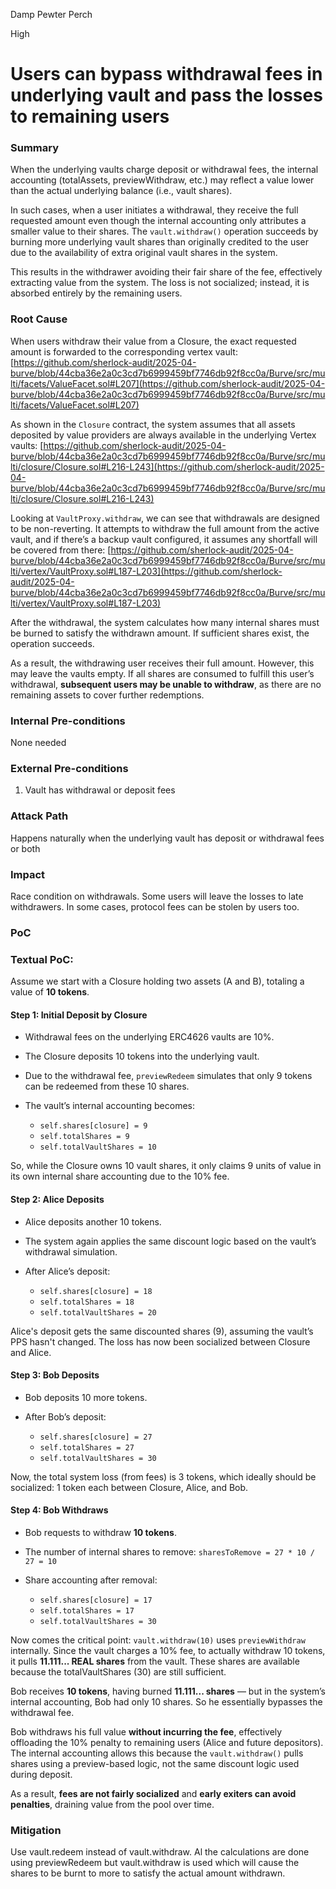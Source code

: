 Damp Pewter Perch

High

# Users can bypass withdrawal fees in underlying vault and pass the losses to remaining users

### Summary

When the underlying vaults charge deposit or withdrawal fees, the internal accounting (totalAssets, previewWithdraw, etc.) may reflect a value lower than the actual underlying balance (i.e., vault shares).

In such cases, when a user initiates a withdrawal, they receive the full requested amount even though the internal accounting only attributes a smaller value  to their shares. The `vault.withdraw()` operation succeeds by burning more underlying vault shares than originally credited to the user due to the availability of extra original vault shares in the system.

This results in the withdrawer avoiding their fair share of the fee, effectively extracting value from the system. The loss is not socialized; instead, it is absorbed entirely by the remaining users.

### Root Cause

When users withdraw their value from a Closure, the exact requested amount is forwarded to the corresponding vertex vault:
[https://github.com/sherlock-audit/2025-04-burve/blob/44cba36e2a0c3cd7b6999459bf7746db92f8cc0a/Burve/src/multi/facets/ValueFacet.sol#L207](https://github.com/sherlock-audit/2025-04-burve/blob/44cba36e2a0c3cd7b6999459bf7746db92f8cc0a/Burve/src/multi/facets/ValueFacet.sol#L207)

As shown in the `Closure` contract, the system assumes that all assets deposited by value providers are always available in the underlying Vertex vaults:
[https://github.com/sherlock-audit/2025-04-burve/blob/44cba36e2a0c3cd7b6999459bf7746db92f8cc0a/Burve/src/multi/closure/Closure.sol#L216-L243](https://github.com/sherlock-audit/2025-04-burve/blob/44cba36e2a0c3cd7b6999459bf7746db92f8cc0a/Burve/src/multi/closure/Closure.sol#L216-L243)

Looking at `VaultProxy.withdraw`, we can see that withdrawals are designed to be non-reverting. It attempts to withdraw the full amount from the active vault, and if there’s a backup vault configured, it assumes any shortfall will be covered from there:
[https://github.com/sherlock-audit/2025-04-burve/blob/44cba36e2a0c3cd7b6999459bf7746db92f8cc0a/Burve/src/multi/vertex/VaultProxy.sol#L187-L203](https://github.com/sherlock-audit/2025-04-burve/blob/44cba36e2a0c3cd7b6999459bf7746db92f8cc0a/Burve/src/multi/vertex/VaultProxy.sol#L187-L203)

After the withdrawal, the system calculates how many internal shares must be burned to satisfy the withdrawn amount. If sufficient shares exist, the operation succeeds.

As a result, the withdrawing user receives their full amount. However, this may leave the vaults empty. If all shares are consumed to fulfill this user’s withdrawal, **subsequent users may be unable to withdraw**, as there are no remaining assets to cover further redemptions.


### Internal Pre-conditions

None needed

### External Pre-conditions

1. Vault has withdrawal or deposit fees

### Attack Path

Happens naturally when the underlying vault has deposit or withdrawal fees or both

### Impact

Race condition on withdrawals. Some users will leave the losses to late withdrawers. In some cases, protocol fees can be stolen by users too.

### PoC


### **Textual PoC:**

Assume we start with a Closure holding two assets (A and B), totaling a value of **10 tokens**.

#### **Step 1: Initial Deposit by Closure**

* Withdrawal fees on the underlying ERC4626 vaults are 10%.
* The Closure deposits 10 tokens into the underlying vault.
* Due to the withdrawal fee, `previewRedeem` simulates that only 9 tokens can be redeemed from these 10 shares.
* The vault’s internal accounting becomes:

  * `self.shares[closure] = 9`
  * `self.totalShares = 9`
  * `self.totalVaultShares = 10`

So, while the Closure owns 10 vault shares, it only claims 9 units of value in its own internal share accounting due to the 10% fee.

#### **Step 2: Alice Deposits**

* Alice deposits another 10 tokens.
* The system again applies the same discount logic based on the vault’s withdrawal simulation.
* After Alice’s deposit:

  * `self.shares[closure] = 18`
  * `self.totalShares = 18`
  * `self.totalVaultShares = 20`

Alice's deposit gets the same discounted shares (9), assuming the vault’s PPS hasn't changed. The loss has now been socialized between Closure and Alice.

#### **Step 3: Bob Deposits**

* Bob deposits 10 more tokens.
* After Bob’s deposit:

  * `self.shares[closure] = 27`
  * `self.totalShares = 27`
  * `self.totalVaultShares = 30`

Now, the total system loss (from fees) is 3 tokens, which ideally should be socialized: 1 token each between Closure, Alice, and Bob.

#### **Step 4: Bob Withdraws**

* Bob requests to withdraw **10 tokens**.
* The number of internal shares to remove:
  `sharesToRemove = 27 * 10 / 27 = 10`
* Share accounting after removal:

  * `self.shares[closure] = 17`
  * `self.totalShares = 17`
  * `self.totalVaultShares = 30`

Now comes the critical point: `vault.withdraw(10)` uses `previewWithdraw` internally. Since the vault charges a 10% fee, to actually withdraw 10 tokens, it pulls **11.111... REAL shares** from the vault. These shares are available because the totalVaultShares (30) are still sufficient.

Bob receives **10 tokens**, having burned **11.111... shares** — but in the system’s internal accounting, Bob had only 10 shares. So he essentially bypasses the withdrawal fee.

Bob withdraws his full value **without incurring the fee**, effectively offloading the 10% penalty to remaining users (Alice and future depositors). The internal accounting allows this because the `vault.withdraw()` pulls shares using a preview-based logic, not the same discount logic used during deposit.

As a result, **fees are not fairly socialized** and **early exiters can avoid penalties**, draining value from the pool over time.



### Mitigation

Use vault.redeem instead of vault.withdraw. Al the calculations are done using previewRedeem but vault.withdraw is used which will cause the shares to be burnt to more to satisfy the actual amount withdrawn.